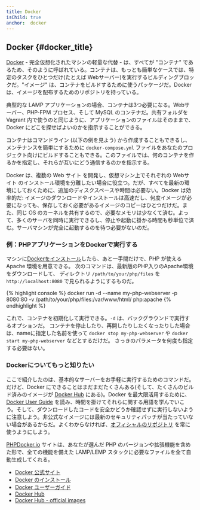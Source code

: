 ```yaml
---
title: Docker
isChild: true
anchor:  docker
---
```


## Docker {#docker_title}

[Docker] - 完全仮想化されたマシンの軽量な代替 - は、すべてが "コンテナ" であるため、そのように呼ばれている。コンテナは、もっとも簡単なケースでは、特定のタスクをひとつだけ(たとえば Webサーバー)を実行するビルディングブロックだ。"イメージ" は、コンテナをビルドするために使うパッケージだ。Docker は、イメージを配布するためのリポジトリを持っている。

典型的な LAMP アプリケーションの場合、コンテナは3つ必要になる。Webサーバー、PHP-FPM プロセス、そして MySQL のコンテナだ。共有フォルダを Vagrant 内で使うのと同じように、アプリケーションのファイルはそのままで、Docker にどこを探せばよいのかを指示することができる。

コンテナはコマンドライン (以下の例を見よう) から作成することもできるし、メンテナンスを簡単にするために `docker-compose.yml` ファイルをあなたのプロジェクト向けにビルドすることもできる。このファイルでは、何のコンテナを作るかを指定し、それらが互いにどう通信するのかを指示する。

Docker は、複数の Web サイト を開発し、仮想マシン上でそれぞれの Webサイト のインストール環境を分離したい場合に役立つ。だが、すべてを最新の環境にしておくために、追加のディスクスペースや時間は必要ない。Docker は効率的だ: イメージのダウンロードやインストールは高速だし、何度イメージが必要になっても、保存しておく必要があるイメージのコピーはひとつだけだ。また、同じ OS のカーネルを共有するので、必要なメモリは少なくて済む。よって、多くのサーバを同時に実行できるし、停止や起動に掛かる時間も秒単位で済む。サーバマシンが完全に起動するのを待つ必要がないのだ。

### 例：PHPアプリケーションをDockerで実行する

マシンに[Dockerをインストール][docker-install]したら、あと一手間だけで、PHP が使える Apache 環境を用意できる。
次のコマンドは、最新版のPHP入りのApache環境をダウンロードして、
ディレクトリ `/path/to/your/php/files` を `http://localhost:8080` で見られるようにするものだ。

{% highlight console %}
docker run -d --name my-php-webserver -p 8080:80 -v /path/to/your/php/files:/var/www/html/ php:apache
{% endhighlight %}

これで、コンテナを初期化して実行できる。`-d` は、バックグラウンドで実行するオプションだ。
コンテナを停止したり、再開したりしたくなったりした場合は、nameに指定した名前を使って
`docker stop my-php-webserver` や `docker start my-php-webserver` などとするだけだ。
さっきのパラメータを何度も指定する必要はない。

### Dockerについてもっと知りたい

ここで紹介したのは、基本的なサーバーをお手軽に実行するためのコマンドだ。
だけど、Docker にできることはまだまだたくさんある(そして、たくさんのビルド済みのイメージが [Docker Hub][docker-hub] にある)。Docker を最大限活用するために、[Docker User Guide][docker-doc] を読み、時間を掛けてそれらに関する用語を学んでいこう。そして、ダウンロードしたコードを安全かどうか確認せずに実行しないように注意しよう。非公式なイメージには最新のセキュリティパッチが当たっていない場合があるからだ。よくわからなければ、[オフィシャルのリポジトリ][docker-hub-official] を常に使うようにしよう。

[PHPDocker.io] サイトは、あなたが選んだ PHP のバージョンや拡張機能を含めた形で、全ての機能を備えた LAMP/LEMP スタックに必要なファイルを全て自動生成してくれる。

* [Docker 公式サイト][docker]
* [Docker のインストール][docker-install]
* [Docker ユーザーガイド][docker-doc]
* [Docker Hub][docker-hub]
* [Docker Hub - official images][docker-hub-official]

[Docker]: https://www.docker.com/
[docker-hub]: https://hub.docker.com/
[docker-hub-official]: https://hub.docker.com/explore/
[docker-install]: https://docs.docker.com/install/
[docker-doc]: https://docs.docker.com/
[PHPDocker.io]: https://phpdocker.io/generator
